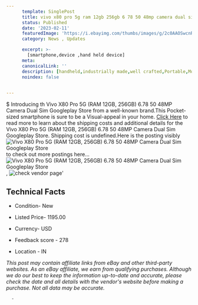 ```yaml
---
      template: SinglePost
      title: vivo x80 pro 5g ram 12gb 256gb 6 78 50 48mp camera dual sim googleplay store
      status: Published
      date: '2023-02-11'
      featuredImage: 'https://i.ebayimg.com/thumbs/images/g/2c0AAOSwcnRjEdmb/s-l225.jpg'
      category: News , Updates

      excerpt: >-
        [smartphone,device ,hand held device]
      meta:
      canonicalLink: ''
      description: [handheld,industrially made,well crafted,Portable,Mobile,Compact,Convenient,Lightweight,Maneuverable,Man-portable,Miniature,Carriable,Hand-held,Light,Holdable,Transportable,Mobile device,Pocket-sized,On-the-go,Wireless,Cordless,Compact size,Convenient size, smartphone,device ,hand held device]
      noindex: false
      

---
```

$
      Introducing th Vivo X80 Pro 5G (RAM 12GB, 256GB) 6.78 50 48MP Camera Dual Sim Googleplay Store from a well-known brand.This Pocket-sized smartphone is sure to be a Visual-appeal in your home. [Click Here](https://www.ebay.com/itm/385095505833?hash=item59a97b17a9%3Ag%3A2c0AAOSwcnRjEdmb&mkevt=1&mkcid=1&mkrid=711-53200-19255-0&campid=%253CePNCampaignId%253E&customid=%253CreferenceId%253E&toolid=10049) to read more to learn about the shipping costs and additional details for the Vivo X80 Pro 5G (RAM 12GB, 256GB) 6.78 50 48MP Camera Dual Sim Googleplay Store. Shipping cost is undefined.Here is the posting visibly ![Vivo X80 Pro 5G (RAM 12GB, 256GB) 6.78 50 48MP Camera Dual Sim Googleplay Store](https://i.ebayimg.com/thumbs/images/g/2c0AAOSwcnRjEdmb/s-l225.jpg) to check out more postings here... ![Vivo X80 Pro 5G (RAM 12GB, 256GB) 6.78 50 48MP Camera Dual Sim Googleplay Store](https://i.ebayimg.com/images/g/2c0AAOSwcnRjEdmb/s-l500.jpg), ![check vendor page](https://origin-galleryplus.ebayimg.com/ws/web/385095505833_2_0_1/225x225.jpg,https://origin-galleryplus.ebayimg.com/ws/web/385095505833_3_0_1/225x225.jpg,https://origin-galleryplus.ebayimg.com/ws/web/385095505833_4_0_1/225x225.jpg,https://origin-galleryplus.ebayimg.com/ws/web/385095505833_5_0_1/225x225.jpg,https://origin-galleryplus.ebayimg.com/ws/web/385095505833_6_0_1/225x225.jpg,https://origin-galleryplus.ebayimg.com/ws/web/385095505833_7_0_1/225x225.jpg)'

      

 ## Technical Facts 



     
      

 - Condition- New 


      

 - Listed Price- 1195.00 


      

 - Currency- USD 


      

 - Feedback score - 278 


      

 - Location - IN 


      
      

 *_This post may contain affiliate links from eBay and other third-party websites. As an eBay affiliate, we earn from qualifying purchases. Although we do our best to keep the information up-to-date and accurate, please check the date and all details with the vendor's website before making a purchase. Not all data may be accurate._*




      -
